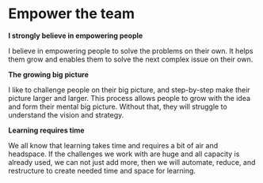 # Empower the team

**I strongly believe in empowering people**

I believe in empowering people to solve the problems on their own. It helps them grow and enables them to solve the next complex issue on their own.

**The growing big picture**

I like to challenge people on their big picture, and step-by-step make their picture larger and larger. This process allows people to grow with the idea and form their mental big picture.  Without that, they will struggle to understand the vision and strategy.

**Learning requires time**

We all know that learning takes time and requires a bit of air and headspace. If the challenges we work with are huge and all capacity is already used, we can not just add more, then we will automate, reduce, and restructure to create needed time and space for learning.